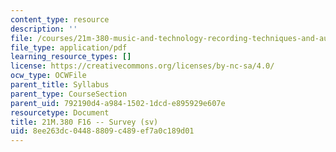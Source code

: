```yaml
---
content_type: resource
description: ''
file: /courses/21m-380-music-and-technology-recording-techniques-and-audio-production-fall-2016/8ee263dc04488809c489ef7a0c189d01_MIT21M_380F16_survey.pdf
file_type: application/pdf
learning_resource_types: []
license: https://creativecommons.org/licenses/by-nc-sa/4.0/
ocw_type: OCWFile
parent_title: Syllabus
parent_type: CourseSection
parent_uid: 792190d4-a984-1502-1dcd-e895929e607e
resourcetype: Document
title: 21M.380 F16 -- Survey (sv)
uid: 8ee263dc-0448-8809-c489-ef7a0c189d01
---
```

